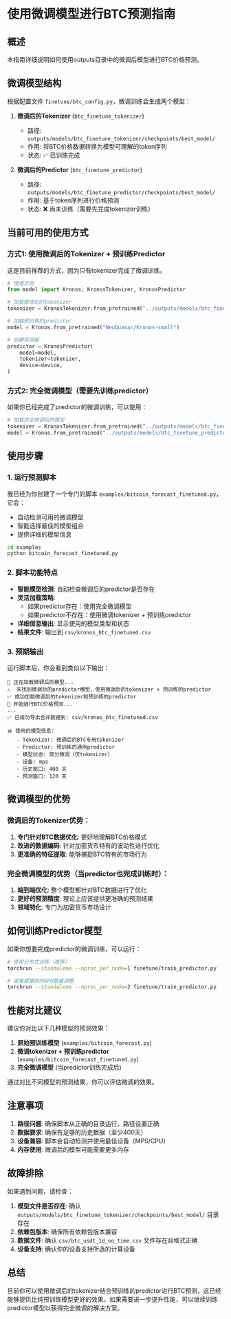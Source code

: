 # 使用微调模型进行BTC预测指南

## 概述

本指南详细说明如何使用outputs目录中的微调后模型进行BTC价格预测。

## 微调模型结构

根据配置文件 `finetune/btc_config.py`，微调训练会生成两个模型：

1. **微调后的Tokenizer** (`btc_finetune_tokenizer`)
   - 路径: `outputs/models/btc_finetune_tokenizer/checkpoints/best_model/`
   - 作用: 将BTC价格数据转换为模型可理解的token序列
   - 状态: ✅ 已训练完成

2. **微调后的Predictor** (`btc_finetune_predictor`)
   - 路径: `outputs/models/btc_finetune_predictor/checkpoints/best_model/`
   - 作用: 基于token序列进行价格预测
   - 状态: ❌ 尚未训练（需要先完成tokenizer训练）

## 当前可用的使用方式

### 方式1: 使用微调后的Tokenizer + 预训练Predictor

这是目前推荐的方式，因为只有tokenizer完成了微调训练。

```python
# 使用示例
from model import Kronos, KronosTokenizer, KronosPredictor

# 加载微调后的tokenizer
tokenizer = KronosTokenizer.from_pretrained("../outputs/models/btc_finetune_tokenizer/checkpoints/best_model")

# 加载预训练的predictor
model = Kronos.from_pretrained("NeoQuasar/Kronos-small")

# 创建预测器
predictor = KronosPredictor(
    model=model,
    tokenizer=tokenizer,
    device=device,
)
```

### 方式2: 完全微调模型（需要先训练predictor）

如果你已经完成了predictor的微调训练，可以使用：

```python
# 加载完全微调后的模型
tokenizer = KronosTokenizer.from_pretrained("../outputs/models/btc_finetune_tokenizer/checkpoints/best_model")
model = Kronos.from_pretrained("../outputs/models/btc_finetune_predictor/checkpoints/best_model")
```

## 使用步骤

### 1. 运行预测脚本

我已经为你创建了一个专门的脚本 `examples/bitcoin_forecast_finetuned.py`，它会：

- 自动检测可用的微调模型
- 智能选择最佳的模型组合
- 提供详细的模型信息

```bash
cd examples
python bitcoin_forecast_finetuned.py
```

### 2. 脚本功能特点

- **智能模型检测**: 自动检查微调后的predictor是否存在
- **灵活加载策略**: 
  - 如果predictor存在：使用完全微调模型
  - 如果predictor不存在：使用微调tokenizer + 预训练predictor
- **详细信息输出**: 显示使用的模型类型和状态
- **结果文件**: 输出到 `csv/kronos_btc_finetuned.csv`

### 3. 预期输出

运行脚本后，你会看到类似以下输出：

```
🔄 正在加载微调后的模型...
⚠️  未找到微调后的predictor模型，使用微调后的tokenizer + 预训练的predictor
✅ 成功加载微调后的tokenizer和预训练的predictor
🔮 开始进行BTC价格预测...
...
✅ 已成功导出合并数据到: csv/kronos_btc_finetuned.csv

📊 使用的模型信息:
   - Tokenizer: 微调后的BTC专用tokenizer
   - Predictor: 预训练的通用predictor
   - 模型状态: 部分微调（仅tokenizer）
   - 设备: mps
   - 历史窗口: 400 天
   - 预测窗口: 120 天
```

## 微调模型的优势

### 微调后的Tokenizer优势：

1. **专门针对BTC数据优化**: 更好地理解BTC价格模式
2. **改进的数据编码**: 针对加密货币特有的波动性进行优化
3. **更准确的特征提取**: 能够捕捉BTC特有的市场行为

### 完全微调模型的优势（当predictor也完成训练时）：

1. **端到端优化**: 整个模型都针对BTC数据进行了优化
2. **更好的预测精度**: 理论上应该提供更准确的预测结果
3. **领域特化**: 专门为加密货币市场设计

## 如何训练Predictor模型

如果你想要完成predictor的微调训练，可以运行：

```bash
# 使用分布式训练（推荐）
torchrun --standalone --nproc_per_node=1 finetune/train_predictor.py

# 或者根据你的GPU数量调整
torchrun --standalone --nproc_per_node=2 finetune/train_predictor.py
```

## 性能对比建议

建议你对比以下几种模型的预测效果：

1. **原始预训练模型** (`examples/bitcoin_forecast.py`)
2. **微调tokenizer + 预训练predictor** (`examples/bitcoin_forecast_finetuned.py`)
3. **完全微调模型** (当predictor训练完成后)

通过对比不同模型的预测结果，你可以评估微调的效果。

## 注意事项

1. **路径问题**: 确保脚本从正确的目录运行，路径设置正确
2. **数据要求**: 确保有足够的历史数据（至少400天）
3. **设备兼容**: 脚本会自动检测并使用最佳设备（MPS/CPU）
4. **内存使用**: 微调后的模型可能需要更多内存

## 故障排除

如果遇到问题，请检查：

1. **模型文件是否存在**: 确认 `outputs/models/btc_finetune_tokenizer/checkpoints/best_model/` 目录存在
2. **依赖包版本**: 确保所有依赖包版本兼容
3. **数据文件**: 确认 `csv/btc_usdt_1d_no_time.csv` 文件存在且格式正确
4. **设备支持**: 确认你的设备支持所选的计算设备

## 总结

目前你可以使用微调后的tokenizer结合预训练的predictor进行BTC预测，这已经能够提供比纯预训练模型更好的效果。如果需要进一步提升性能，可以继续训练predictor模型以获得完全微调的解决方案。